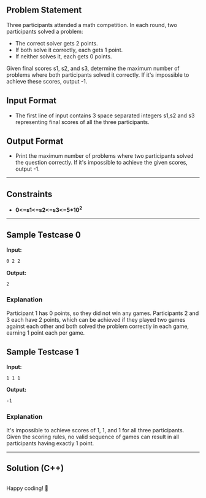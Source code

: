 ## Problem Statement

Three participants attended a math competition. In each round, two participants solved a problem:

- The correct solver gets 2 points.
- If both solve it correctly, each gets 1 point.
- If neither solves it, each gets 0 points.

Given final scores s1, s2, and s3, determine the maximum number of problems where both participants solved it correctly. If it's impossible to achieve these scores, output -1.

## Input Format

- The first line of input contains 3 space separated integers s1,s2 and s3 representing final scores of all the three participants.


## Output Format

- Print the maximum number of problems where two participants solved the question correctly. If it's impossible to achieve the given scores, output -1.


---

## Constraints

- **0<=s1<=s2<=s3<=5*10<sup>2</sup>**

---

## Sample Testcase 0

**Input:**
```bash
0 2 2
```

**Output:**
```bash 
2
```

### Explanation

Participant 1 has 0 points, so they did not win any games. Participants 2 and 3 each have 2 points, which can be achieved if they played two games against each other and both solved the problem correctly in each game, earning 1 point each per game.

## Sample Testcase 1

**Input:**
```bash
1 1 1
```

**Output:**
```bash
-1
```
### Explanation

It's impossible to achieve scores of 1, 1, and 1 for all three participants. Given the scoring rules, no valid sequence of games can result in all participants having exactly 1 point.

---

## Solution (C++)

```cpp


```


Happy coding! 🚀
